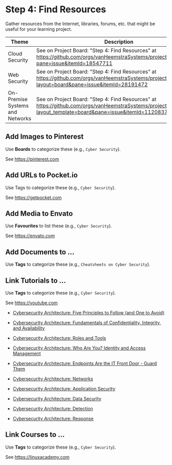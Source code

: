 # Step 4: Find Resources

Gather resources from the Internet, libraries, forums, etc. that might be useful for your learning project.

| Theme | Description |
| -- | -- |
| Cloud Security | See on Project Board: "Step 4: Find Resources" at https://github.com/orgs/vanHeemstraSystems/projects/9/views/1?pane=issue&itemId=18547711 |
| Web Security | See on Project Board: "Step 4: Find Resources" at https://github.com/orgs/vanHeemstraSystems/projects/16/views/1?layout=board&pane=issue&itemId=28191472 |
| On-Premise Systems and Networks | See on Project Board: "Step 4: Find Resources" at https://github.com/orgs/vanHeemstraSystems/projects/39/views/1?layout_template=board&pane=issue&itemId=112083722 |

## Add Images to Pinterest

Use **Boards** to categorize these (e.g., ```Cyber Security```).

See https://pinterest.com

## Add URLs to Pocket.io

Use Tags to categorize these (e.g., ```Cyber Security```).

See https://getpocket.com

## Add Media to Envato

Use **Favourites** to list these (e.g., ```Cyber Security```).

See https://envato.com

## Add Documents to ...

Use **Tags** to categorize these (e.g., ```Cheatsheets on Cyber Security```).

## Link Tutorials to ...

Use **Tags** to categorize these (e.g., ```Cyber Security```).

See https://youtube.com

- [Cybersecurity Architecture: Five Principles to Follow (and One to Avoid)](https://www.youtube.com/watch?v=jq_LZ1RFPfU&list=PLOspHqNVtKADkWLFt9OcziQF7EatuANSY)

- [Cybersecurity Architecture: Fundamentals of Confidentiality, Integrity, and Availability](https://www.youtube.com/watch?v=EqNe55IzjAw&list=PLOspHqNVtKADkWLFt9OcziQF7EatuANSY&index=2)

- [Cybersecurity Architecture: Roles and Tools](https://www.youtube.com/watch?v=E9pHJRRfAhw&list=PLOspHqNVtKADkWLFt9OcziQF7EatuANSY&index=3)

- [Cybersecurity Architecture: Who Are You? Identity and Access Management](https://www.youtube.com/watch?v=5uNifnVlBy4&list=PLOspHqNVtKADkWLFt9OcziQF7EatuANSY&index=4)

- [Cybersecurity Architecture: Endpoints Are the IT Front Door - Guard Them](https://www.youtube.com/watch?v=Njqid_JpqTs&list=PLOspHqNVtKADkWLFt9OcziQF7EatuANSY&index=5)

- [Cybersecurity Architecture: Networks](https://www.youtube.com/watch?v=sesacY7Xz3c&list=PLOspHqNVtKADkWLFt9OcziQF7EatuANSY&index=6)

- [Cybersecurity Architecture: Application Security](https://www.youtube.com/watch?v=nthEXs12nFE&list=PLOspHqNVtKADkWLFt9OcziQF7EatuANSY&index=7)

- [Cybersecurity Architecture: Data Security](https://www.youtube.com/watch?v=UpkqXK0B2E0&list=PLOspHqNVtKADkWLFt9OcziQF7EatuANSY&index=8)

- [Cybersecurity Architecture: Detection](https://www.youtube.com/watch?v=VEu326IZpsc&list=PLOspHqNVtKADkWLFt9OcziQF7EatuANSY&index=9)

- [Cybersecurity Architecture: Response](https://www.youtube.com/watch?v=Jk79QJCxPkM&list=PLOspHqNVtKADkWLFt9OcziQF7EatuANSY&index=10)

## Link Courses to ...

Use **Tags** to categorize these (e.g., ```Cyber Security```).

See https://linuxacademy.com
